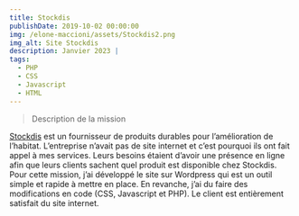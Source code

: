 ```yaml
---
title: Stockdis
publishDate: 2019-10-02 00:00:00
img: /elone-maccioni/assets/Stockdis2.png
img_alt: Site Stockdis
description: Janvier 2023 |
tags:
  - PHP
  - CSS
  - Javascript
  - HTML
---
```

> Description de la mission

<a href="https://stockdis.fr/">Stockdis</a> est un fournisseur de produits durables pour l’amélioration de l’habitat. L’entreprise n’avait pas de site internet et c’est pourquoi ils ont fait appel à mes services. Leurs besoins étaient d’avoir une présence en ligne afin que leurs clients sachent quel produit est disponible chez Stockdis.
Pour cette mission, j’ai développé le site sur Wordpress qui est un outil simple et rapide à mettre en place. En revanche, j’ai du faire des modifications en code (CSS, Javascript et PHP). Le client est entièrement satisfait du site internet.
